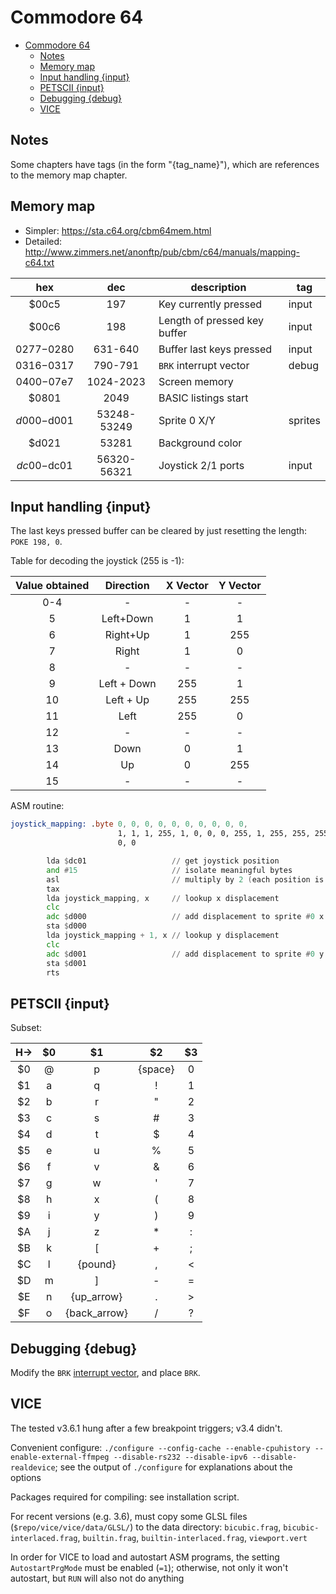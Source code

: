 # Commodore 64

- [Commodore 64](#commodore-64)
  - [Notes](#notes)
  - [Memory map](#memory-map)
  - [Input handling {input}](#input-handling-input)
  - [PETSCII {input}](#petscii-input)
  - [Debugging {debug}](#debugging-debug)
  - [VICE](#vice)

## Notes

Some chapters have tags (in the form "{tag_name}"), which are references to the memory map chapter.

## Memory map

- Simpler: https://sta.c64.org/cbm64mem.html
- Detailed: http://www.zimmers.net/anonftp/pub/cbm/c64/manuals/mapping-c64.txt

|     hex     |     dec     | description                  | tag     |
| :---------: | :---------: | ---------------------------- | ------- |
|    $00c5    |     197     | Key currently pressed        | input   |
|    $00c6    |     198     | Length of pressed key buffer | input   |
| $0277-$0280 |   631-640   | Buffer last keys pressed     | input   |
| $0316-$0317 |   790-791   | `BRK` interrupt vector       | debug   |
| $0400-$07e7 |  1024-2023  | Screen memory                |         |
|    $0801    |    2049     | BASIC listings start         |         |
| $d000-$d001 | 53248-53249 | Sprite 0 X/Y                 | sprites |
|    $d021    |    53281    | Background color             |         |
| $dc00-$dc01 | 56320-56321 | Joystick 2/1 ports           | input   |

## Input handling {input}

The last keys pressed buffer can be cleared by just resetting the length: `POKE 198, 0`.

Table for decoding the joystick (255 is -1):

| Value obtained |  Direction  | X Vector | Y Vector |
| :------------: | :---------: | :------: | :------: |
|      0-4       |      -      |    -     |    -     |
|       5        |  Left+Down  |    1     |    1     |
|       6        |  Right+Up   |    1     |   255    |
|       7        |    Right    |    1     |    0     |
|       8        |      -      |    -     |    -     |
|       9        | Left + Down |   255    |    1     |
|       10       |  Left + Up  |   255    |   255    |
|       11       |    Left     |   255    |    0     |
|       12       |      -      |    -     |    -     |
|       13       |    Down     |    0     |    1     |
|       14       |     Up      |    0     |   255    |
|       15       |      -      |    -     |    -     |

ASM routine:

```asm
joystick_mapping: .byte 0, 0, 0, 0, 0, 0, 0, 0, 0, 0,
                        1, 1, 1, 255, 1, 0, 0, 0, 255, 1, 255, 255, 255, 0, 0, 0, 0, 1, 0, 255,
                        0, 0

        lda $dc01                   // get joystick position
        and #15                     // isolate meaningful bytes
        asl                         // multiply by 2 (each position is associated to two values)
        tax
        lda joystick_mapping, x     // lookup x displacement
        clc
        adc $d000                   // add displacement to sprite #0 x
        sta $d000
        lda joystick_mapping + 1, x // lookup y displacement
        clc
        adc $d001                   // add displacement to sprite #0 y
        sta $d001
        rts
```

## PETSCII {input}

Subset:

|  H->  |  $0   |      $1      |   $2    |  $3   |
| :---: | :---: | :----------: | :-----: | :---: |
|  $0   |   @   |      p       | {space} |   0   |
|  $1   |   a   |      q       |    !    |   1   |
|  $2   |   b   |      r       |    "    |   2   |
|  $3   |   c   |      s       |    #    |   3   |
|  $4   |   d   |      t       |    $    |   4   |
|  $5   |   e   |      u       |    %    |   5   |
|  $6   |   f   |      v       |    &    |   6   |
|  $7   |   g   |      w       |    '    |   7   |
|  $8   |   h   |      x       |    (    |   8   |
|  $9   |   i   |      y       |    )    |   9   |
|  $A   |   j   |      z       |    *    |   :   |
|  $B   |   k   |      [       |    +    |   ;   |
|  $C   |   l   |   {pound}    |    ,    |   <   |
|  $D   |   m   |      ]       |    -    |   =   |
|  $E   |   n   |  {up_arrow}  |    .    |   >   |
|  $F   |   o   | {back_arrow} |    /    |   ?   |


## Debugging {debug}

Modify the `BRK` [interrupt vector](#memory-map), and place `BRK`.

## VICE

The tested v3.6.1 hung after a few breakpoint triggers; v3.4 didn't.

Convenient configure: `./configure --config-cache --enable-cpuhistory --enable-external-ffmpeg --disable-rs232 --disable-ipv6 --disable-realdevice`; see the output of `./configure` for explanations about the options

Packages required for compiling: see installation script.

For recent versions (e.g. 3.6), must copy some GLSL files (`$repo/vice/vice/data/GLSL/`) to the data directory: `bicubic.frag`, `bicubic-interlaced.frag`, `builtin.frag`, `builtin-interlaced.frag`, `viewport.vert`

In order for VICE to load and autostart ASM programs, the setting `AutostartPrgMode` must be enabled (`=1`); otherwise, not only it won't autostart, but `RUN` will also not do anything
